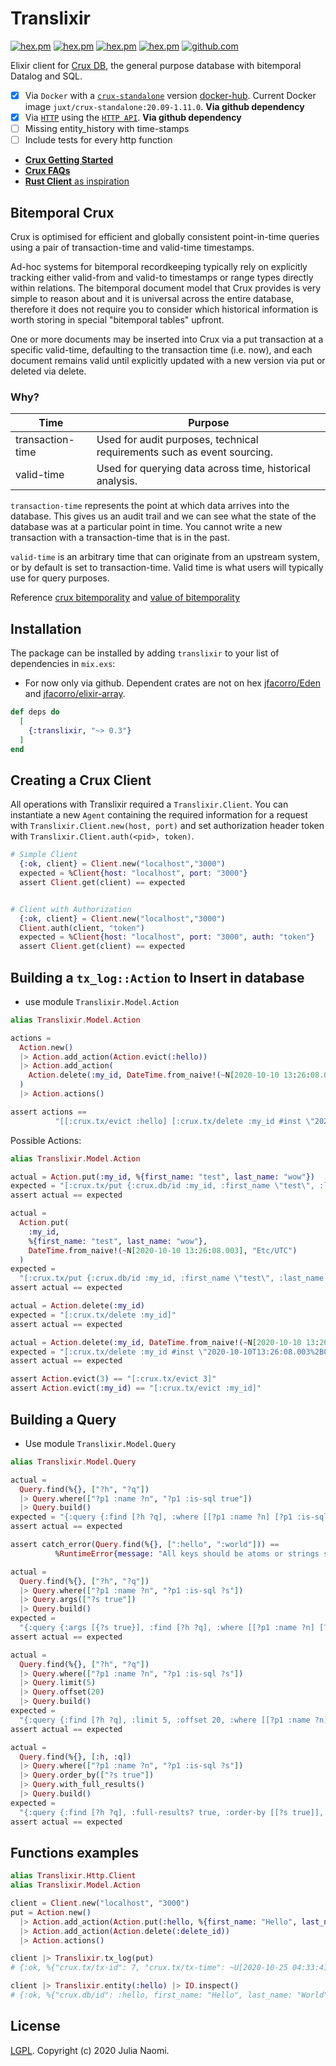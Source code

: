 # Translixir

[![hex.pm](https://img.shields.io/hexpm/v/translixir.svg)](https://hex.pm/packages/translixir)
[![hex.pm](https://img.shields.io/badge/docs-hexpm-blue.svg)](https://hexdocs.pm/translixir)
[![hex.pm](https://img.shields.io/hexpm/dt/translixir.svg)](https://hex.pm/packages/translixir)
[![hex.pm](https://img.shields.io/hexpm/l/translixir.svg)](https://hex.pm/packages/translixir)
[![github.com](https://img.shields.io/github/last-commit/naomijub/translixir.svg)](https://github.com/naomijub/translixir/commits/master)

Elixir client for [Crux DB](https://www.opencrux.com), the general purpose
database with bitemporal Datalog and SQL.
- [x] Via `Docker` with a [`crux-standalone`](https://opencrux.com/reference/building.html#_docker) version [docker-hub](https://hub.docker.com/r/juxt/crux-standalone). Current Docker image `juxt/crux-standalone:20.09-1.11.0`. **Via github dependency**
- [x] Via [`HTTP`](https://opencrux.com/reference/http.html#start-http-server) using the [`HTTP API`](https://opencrux.com/reference/http.html#http-api). **Via github dependency**
- [ ] Missing entity_history with time-stamps
- [ ] Include tests for every http function

* [**Crux Getting Started**](https://opencrux.com/reference/get-started.html)
* [**Crux FAQs**](https://opencrux.com/about/faq.html)
* [**Rust Client** as inspiration](https://github.com/naomijub/transistor)

## Bitemporal Crux

Crux is optimised for efficient and globally consistent point-in-time queries using a pair of transaction-time and valid-time timestamps.

Ad-hoc systems for bitemporal recordkeeping typically rely on explicitly tracking either valid-from and valid-to timestamps or range types directly within relations. The bitemporal document model that Crux provides is very simple to reason about and it is universal across the entire database, therefore it does not require you to consider which historical information is worth storing in special "bitemporal tables" upfront.

One or more documents may be inserted into Crux via a put transaction at a specific valid-time, defaulting to the transaction time (i.e. now), and each document remains valid until explicitly updated with a new version via put or deleted via delete.

### Why?

| Time 	| Purpose 	|
|-	|-	|
| transaction-time 	| Used for audit purposes, technical requirements such as event sourcing. 	|
| valid-time 	| Used for querying data across time, historical analysis. 	|

`transaction-time` represents the point at which data arrives into the database. This gives us an audit trail and we can see what the state of the database was at a particular point in time. You cannot write a new transaction with a transaction-time that is in the past.

`valid-time` is an arbitrary time that can originate from an upstream system, or by default is set to transaction-time. Valid time is what users will typically use for query purposes.

Reference [crux bitemporality](https://opencrux.com/about/bitemporality.html) and [value of bitemporality](https://juxt.pro/blog/posts/value-of-bitemporality.html)


## Installation

The package can be installed by adding `translixir` to your list of
dependencies in `mix.exs`:
* For now only via github. Dependent crates are not on hex [jfacorro/Eden](https://github.com/jfacorro/Eden) and [jfacorro/elixir-array](https://github.com/jfacorro/elixir-array).

```elixir
def deps do
  [
    {:translixir, "~> 0.3"}
  ]
end
```

## Creating a Crux Client

All operations with Translixir required a `Translixir.Client`. You can instantiate a new `Agent` containing the required information for a request with `Translixir.Client.new(host, port)` and set authorization header token with `Translixir.Client.auth(<pid>, token)`.

```elixir
# Simple Client
  {:ok, client} = Client.new("localhost","3000")
  expected = %Client{host: "localhost", port: "3000"}
  assert Client.get(client) == expected


# Client with Authorization
  {:ok, client} = Client.new("localhost","3000")
  Client.auth(client, "token")
  expected = %Client{host: "localhost", port: "3000", auth: "token"}
  assert Client.get(client) == expected
```

## Building a `tx_log::Action` to Insert in database
* use module `Translixir.Model.Action`

```elixir
alias Translixir.Model.Action

actions =
  Action.new()
  |> Action.add_action(Action.evict(:hello))
  |> Action.add_action(
    Action.delete(:my_id, DateTime.from_naive!(~N[2020-10-10 13:26:08.003], "Etc/UTC"))
  )
  |> Action.actions()

assert actions ==
          "[[:crux.tx/evict :hello] [:crux.tx/delete :my_id #inst \"2020-10-10T13:26:08.003%2B00:00\"]]"
```

Possible Actions:
```elixir
alias Translixir.Model.Action

actual = Action.put(:my_id, %{first_name: "test", last_name: "wow"})
expected = "[:crux.tx/put {:crux.db/id :my_id, :first_name \"test\", :last_name \"wow\"}]"
assert actual == expected

actual =
  Action.put(
    :my_id,
    %{first_name: "test", last_name: "wow"},
    DateTime.from_naive!(~N[2020-10-10 13:26:08.003], "Etc/UTC")
  )
expected =
  "[:crux.tx/put {:crux.db/id :my_id, :first_name \"test\", :last_name \"wow\"} #inst \"2020-10-10T13:26:08.003%2B00:00\"]"
assert actual == expected

actual = Action.delete(:my_id)
expected = "[:crux.tx/delete :my_id]"
assert actual == expected

actual = Action.delete(:my_id, DateTime.from_naive!(~N[2020-10-10 13:26:08.003], "Etc/UTC"))
expected = "[:crux.tx/delete :my_id #inst \"2020-10-10T13:26:08.003%2B00:00\"]"
assert actual == expected

assert Action.evict(3) == "[:crux.tx/evict 3]"
assert Action.evict(:my_id) == "[:crux.tx/evict :my_id]"
```

## Building a Query
* Use module `Translixir.Model.Query`

```elixir
alias Translixir.Model.Query

actual =
  Query.find(%{}, ["?h", "?q"])
  |> Query.where(["?p1 :name ?n", "?p1 :is-sql true"])
  |> Query.build()
expected = "{:query {:find [?h ?q], :where [[?p1 :name ?n] [?p1 :is-sql true]]}}"
assert actual == expected

assert catch_error(Query.find(%{}, [":hello", ":world"])) ==
          %RuntimeError{message: "All keys should be atoms or strings starting with `?`"}

actual =
  Query.find(%{}, ["?h", "?q"])
  |> Query.where(["?p1 :name ?n", "?p1 :is-sql ?s"])
  |> Query.args(["?s true"])
  |> Query.build()
expected =
  "{:query {:args [{?s true}], :find [?h ?q], :where [[?p1 :name ?n] [?p1 :is-sql ?s]]}}"
assert actual == expected

actual =
  Query.find(%{}, ["?h", "?q"])
  |> Query.where(["?p1 :name ?n", "?p1 :is-sql ?s"])
  |> Query.limit(5)
  |> Query.offset(20)
  |> Query.build()
expected =
  "{:query {:find [?h ?q], :limit 5, :offset 20, :where [[?p1 :name ?n] [?p1 :is-sql ?s]]}}"
assert actual == expected

actual =
  Query.find(%{}, [:h, :q])
  |> Query.where(["?p1 :name ?n", "?p1 :is-sql ?s"])
  |> Query.order_by(["?s true"])
  |> Query.with_full_results()
  |> Query.build()
expected =
  "{:query {:find [?h ?q], :full-results? true, :order-by [[?s true]], :where [[?p1 :name ?n] [?p1 :is-sql ?s]]}}"
assert actual == expected
```

## Functions examples

```elixir
alias Translixir.Http.Client
alias Translixir.Model.Action

client = Client.new("localhost", "3000")
put = Action.new()
  |> Action.add_action(Action.put(:hello, %{first_name: "Hello", last_name: "World"}))
  |> Action.add_action(Action.delete(:delete_id))
  |> Action.actions()

client |> Translixir.tx_log(put)
# {:ok, %{"crux.tx/tx-id": 7, "crux.tx/tx-time": ~U[2020-10-25 04:33:41.102Z]}}

client |> Translixir.entity(:hello) |> IO.inspect()
# {:ok, %{"crux.db/id": :hello, first_name: "Hello", last_name: "World"}}

```

## License

[LGPL](LICENSE). Copyright (c) 2020 Julia Naomi.
